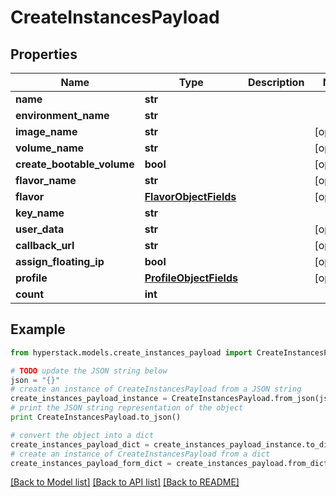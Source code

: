 # CreateInstancesPayload


## Properties

Name | Type | Description | Notes
------------ | ------------- | ------------- | -------------
**name** | **str** |  | 
**environment_name** | **str** |  | 
**image_name** | **str** |  | [optional] 
**volume_name** | **str** |  | [optional] 
**create_bootable_volume** | **bool** |  | [optional] 
**flavor_name** | **str** |  | [optional] 
**flavor** | [**FlavorObjectFields**](FlavorObjectFields.md) |  | [optional] 
**key_name** | **str** |  | 
**user_data** | **str** |  | [optional] 
**callback_url** | **str** |  | [optional] 
**assign_floating_ip** | **bool** |  | [optional] 
**profile** | [**ProfileObjectFields**](ProfileObjectFields.md) |  | [optional] 
**count** | **int** |  | 

## Example

```python
from hyperstack.models.create_instances_payload import CreateInstancesPayload

# TODO update the JSON string below
json = "{}"
# create an instance of CreateInstancesPayload from a JSON string
create_instances_payload_instance = CreateInstancesPayload.from_json(json)
# print the JSON string representation of the object
print CreateInstancesPayload.to_json()

# convert the object into a dict
create_instances_payload_dict = create_instances_payload_instance.to_dict()
# create an instance of CreateInstancesPayload from a dict
create_instances_payload_form_dict = create_instances_payload.from_dict(create_instances_payload_dict)
```
[[Back to Model list]](../README.md#documentation-for-models) [[Back to API list]](../README.md#documentation-for-api-endpoints) [[Back to README]](../README.md)


